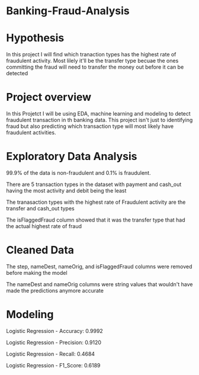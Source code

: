 # Banking-Fraud-Analysis

# Hypothesis
In this project I will find which tranaction types has the highest rate of fraudulent activity. Most lilely it'll be the transfer type becuae the ones committing the fraud will need to transfer the money out before it can be detected

# Project overview
In this Projetct I will be using EDA, machine learning and modeling to detect fraudulent transaction in th banking data. This project isn't just to identifying fraud but also predicting which transaction type will most likely have fraudulent activities.

# Exploratory Data Analysis
99.9% of the data is non-fraudulent and 0.1% is fraudulent.

There are 5 transaction types in the dataset with payment and cash_out having the most activity and debit being the least

The tranasaction types with the highest rate of Fraudulent activity are the transfer and cash_out types

The isFlaggedFraud column showed that it was the transfer type that had the actual highest rate of fraud 

# Cleaned Data
The step, nameDest, nameOrig, and isFlaggedFraud columns were removed before making the model

The nameDest and nameOrig columns were string values that wouldn't have made the predictions anymore accurate 

# Modeling
Logistic Regression - Accuracy: 0.9992

Logistic Regression - Precision: 0.9120

Logistic Regression - Recall: 0.4684

Logistic Regression - F1_Score: 0.6189
